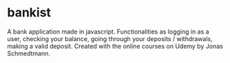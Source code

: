 # bankist
A bank application made in javascript. 
Functionalities as logging in as a user, checking your balance, going through your deposits / withdrawals, making a valid deposit.
Created with the online courses on Udemy by Jonas Schmedtmann.
